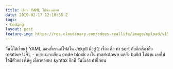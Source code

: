 ```yaml
---
title: เรียน YAML ไปนิดหน่อย
date: 2019-02-17 12:10:38 Z
tags:
- Coding
layout: post
feature-img: https://res.cloudinary.com/sdees-reallife/image/upload/v1550405551/Screenshot_from_2019-02-17_19-12-10.png
---
```


วันนี้ได้เรียนรู้ YAML ตอนที่เราแก้ไฟล์ใน Jekyll มีอยู่ 2 เรื่อง คือ ทำ sort กับอีกเรื่องคือ relative URL - พยายามจะเขียน code block ลงใน markdown แต่ยัง build ไม่ผ่าน เลยไม่ได้มีตัวอย่างให้ดู เดี๋ยวค่อยหา syntax อีกที วันนี้เอาเท่านี้ก่อน
